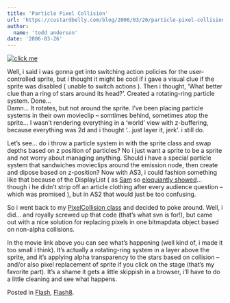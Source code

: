 ```yaml
---
title: 'Particle Pixel Collision'
url: 'https://custardbelly.com/blog/2006/03/26/particle-pixel-collision/'
author:
  name: 'todd anderson'
date: '2006-03-26'
---
```


[![click me](http://www.custardbelly.com/blog/images/ring.gif)](javascript:MM_openBrWindow('http://www.custardbelly.com/blog/insets/ppColl.html','strip','resizable=no,width=250,height=130');)

Well, i said i was gonna get into switching action policies for the user-controlled sprite, but i thought it might be cool if i gave a visual clue if the sprite was disabled ( unable to switch actions ). Then i thought, ‘What better clue than a ring of stars around its head?’. Created a rotating-ring particle system. Done…  
Damn… It rotates, but not around the sprite. I’ve been placing particle systems in their own movieclip – somtimes behind, sometimes atop the sprite… I wasn’t rendering everything in a ‘world’ view with z-buffering, because everything was 2d and i thought ‘…just layer it, jerk’. i still do.

Let’s see… do i throw a particle system in with the sprite class and swap depths based on z position of particles? No i just want a sprite to be a sprite and not worry about managing anything. Should i have a special particle system that sandwiches movieclips around the emission node, then create and dipose based on z-position? Now with AS3, i could fashion something like that because of the DisplayList ( as [Sam](http://blog.pixelconsumption.com/) so [eloquiantly showed](http://www.bfpug.com/?p=19)… though i he didn’t strip off an article clothing after every audience question – which was promised ), but in AS2 that would just be too confusing.

So i went back to my [PixelCollision class](https://custardbelly.com/blog/?p=28) and decided to poke around. Well, i did… and royally screwed up that code (that’s what svn is for!), but came out with a nice solution for replacing pixels in one bitmapdata object based on non-alpha collisions.

In the movie link above you can see what’s happening (well kind of, i made it too small i think). It’s actually a rotating-ring system in a layer above the sprite, and it’s applying alpha transparency to the stars based on collision – and/or also pixel replacement of sprite if you click on the stage (that’s my favorite part). It’s a shame it gets a little skippish in a browser, i’ll have to do a little cleaning and see what happens.

Posted in [Flash](https://custardbelly.com/blog/category/flash/), [Flash8](https://custardbelly.com/blog/category/flash8/).
